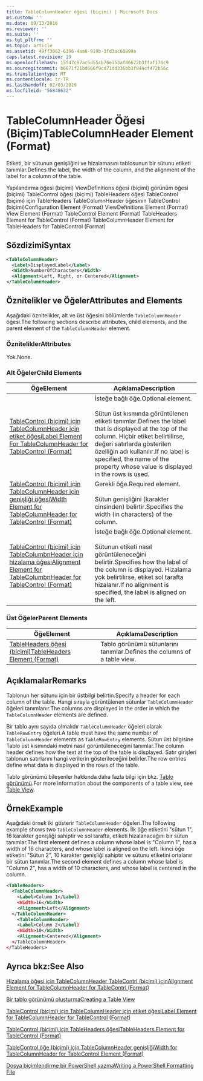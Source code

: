 ```yaml
---
title: TableColumnHeader öğesi (biçimi) | Microsoft Docs
ms.custom: ''
ms.date: 09/13/2016
ms.reviewer: ''
ms.suite: ''
ms.tgt_pltfrm: ''
ms.topic: article
ms.assetid: 49ff3062-6396-4aa8-919b-3fd3ac60899a
caps.latest.revision: 19
ms.openlocfilehash: 15f47c97ac5d55cb76e153af86672b3ffaf176c9
ms.sourcegitcommit: b6871f21bd666f9cd71dd336bb3f844cf472b56c
ms.translationtype: MT
ms.contentlocale: tr-TR
ms.lasthandoff: 02/03/2019
ms.locfileid: "56848632"
---
```

# <a name="tablecolumnheader-element-format"></a><span data-ttu-id="8e165-102">TableColumnHeader Öğesi (Biçim)</span><span class="sxs-lookup"><span data-stu-id="8e165-102">TableColumnHeader Element (Format)</span></span>

<span data-ttu-id="8e165-103">Etiketi, bir sütunun genişliğini ve hizalamasını tablosunun bir sütunu etiketi tanımlar.</span><span class="sxs-lookup"><span data-stu-id="8e165-103">Defines the label, the width of the column, and the alignment of the label for a column of the table.</span></span>

<span data-ttu-id="8e165-104">Yapılandırma öğesi (biçimi) ViewDefinitions öğesi (biçimi) görünüm öğesi (biçimi) TableControl öğesi (biçimi) TableHeaders öğesi TableControl (biçimi) için TableHeaders TableColumnHeader öğesinin TableControl (biçimi)</span><span class="sxs-lookup"><span data-stu-id="8e165-104">Configuration Element (Format) ViewDefinitions Element (Format) View Element (Format) TableControl Element (Format) TableHeaders Element for TableControl (Format) TableColumnHeader Element for TableHeaders for TableControl (Format)</span></span>

## <a name="syntax"></a><span data-ttu-id="8e165-105">Sözdizimi</span><span class="sxs-lookup"><span data-stu-id="8e165-105">Syntax</span></span>

```xml
<TableColumnHeader>
  <Label>DisplayedLabel</Label>
  <Width>NumberOfCharacters</Width>
  <Alignment>Left, Right, or Centered</Alignment>
</TableColumnHeader>
```

## <a name="attributes-and-elements"></a><span data-ttu-id="8e165-106">Öznitelikler ve Öğeler</span><span class="sxs-lookup"><span data-stu-id="8e165-106">Attributes and Elements</span></span>

<span data-ttu-id="8e165-107">Aşağıdaki öznitelikler, alt ve üst öğesini bölümlerde `TableColumnHeader` öğesi.</span><span class="sxs-lookup"><span data-stu-id="8e165-107">The following sections describe attributes, child elements, and the parent element of the `TableColumnHeader` element.</span></span>

### <a name="attributes"></a><span data-ttu-id="8e165-108">Öznitelikler</span><span class="sxs-lookup"><span data-stu-id="8e165-108">Attributes</span></span>

<span data-ttu-id="8e165-109">Yok.</span><span class="sxs-lookup"><span data-stu-id="8e165-109">None.</span></span>

### <a name="child-elements"></a><span data-ttu-id="8e165-110">Alt Öğeler</span><span class="sxs-lookup"><span data-stu-id="8e165-110">Child Elements</span></span>

|<span data-ttu-id="8e165-111">Öğe</span><span class="sxs-lookup"><span data-stu-id="8e165-111">Element</span></span>|<span data-ttu-id="8e165-112">Açıklama</span><span class="sxs-lookup"><span data-stu-id="8e165-112">Description</span></span>|
|-------------|-----------------|
|[<span data-ttu-id="8e165-113">TableControl (biçimi) için TableColumnHeader için etiket öğesi</span><span class="sxs-lookup"><span data-stu-id="8e165-113">Label Element For TableColumnHeader for TableControl (Format)</span></span>](./label-element-for-tablecolumnheader-for-tablecontrol-format.md)|<span data-ttu-id="8e165-114">İsteğe bağlı öğe.</span><span class="sxs-lookup"><span data-stu-id="8e165-114">Optional element.</span></span><br /><br /> <span data-ttu-id="8e165-115">Sütun üst kısmında görüntülenen etiketi tanımlar.</span><span class="sxs-lookup"><span data-stu-id="8e165-115">Defines the label that is displayed at the top of the column.</span></span> <span data-ttu-id="8e165-116">Hiçbir etiket belirtilirse, değeri satırlarda gösterilen özelliğin adı kullanılır.</span><span class="sxs-lookup"><span data-stu-id="8e165-116">If no label is specified, the name of the property whose value is displayed in the rows is used.</span></span>|
|[<span data-ttu-id="8e165-117">TableControl (biçimi) için TableColumnHeader için genişliği öğesi</span><span class="sxs-lookup"><span data-stu-id="8e165-117">Width Element for TableColumnHeader for TableControl (Format)</span></span>](./width-element-for-tablecolumnheader-for-tablecontrol-format.md)|<span data-ttu-id="8e165-118">Gerekli öğe.</span><span class="sxs-lookup"><span data-stu-id="8e165-118">Required element.</span></span><br /><br /> <span data-ttu-id="8e165-119">Sütun genişliğini (karakter cinsinden) belirtir.</span><span class="sxs-lookup"><span data-stu-id="8e165-119">Specifies the width (in characters) of the column.</span></span>|
|[<span data-ttu-id="8e165-120">TableControl (biçimi) için TableColumbnHeader için hizalama öğesi</span><span class="sxs-lookup"><span data-stu-id="8e165-120">Alignment Element for TableColumbnHeader for TableControl (Format)</span></span>](./alignment-element-for-tablecolumnheader-for-tablecontrol-format.md)|<span data-ttu-id="8e165-121">İsteğe bağlı öğe.</span><span class="sxs-lookup"><span data-stu-id="8e165-121">Optional element.</span></span><br /><br /> <span data-ttu-id="8e165-122">Sütunun etiketi nasıl görüntüleneceğini belirtir.</span><span class="sxs-lookup"><span data-stu-id="8e165-122">Specifies how the label of the column is displayed.</span></span> <span data-ttu-id="8e165-123">Hizalama yok belirtilirse, etiket sol tarafta hizalanır.</span><span class="sxs-lookup"><span data-stu-id="8e165-123">If no alignment is specified, the label is aligned on the left.</span></span>|

### <a name="parent-elements"></a><span data-ttu-id="8e165-124">Üst Öğeler</span><span class="sxs-lookup"><span data-stu-id="8e165-124">Parent Elements</span></span>

|<span data-ttu-id="8e165-125">Öğe</span><span class="sxs-lookup"><span data-stu-id="8e165-125">Element</span></span>|<span data-ttu-id="8e165-126">Açıklama</span><span class="sxs-lookup"><span data-stu-id="8e165-126">Description</span></span>|
|-------------|-----------------|
|[<span data-ttu-id="8e165-127">TableHeaders öğesi (biçimi)</span><span class="sxs-lookup"><span data-stu-id="8e165-127">TableHeaders Element (Format)</span></span>](./tableheaders-element-format.md)|<span data-ttu-id="8e165-128">Tablo görünümü sütunlarını tanımlar.</span><span class="sxs-lookup"><span data-stu-id="8e165-128">Defines the columns of a table view.</span></span>|

## <a name="remarks"></a><span data-ttu-id="8e165-129">Açıklamalar</span><span class="sxs-lookup"><span data-stu-id="8e165-129">Remarks</span></span>

<span data-ttu-id="8e165-130">Tablonun her sütunu için bir üstbilgi belirtin.</span><span class="sxs-lookup"><span data-stu-id="8e165-130">Specify a header for each column of the table.</span></span> <span data-ttu-id="8e165-131">Hangi sırayla görüntülenen sütunlar `TableColumnHeader` öğeleri tanımlanır.</span><span class="sxs-lookup"><span data-stu-id="8e165-131">The columns are displayed in the order in which the `TableColumnHeader` elements are defined.</span></span>

<span data-ttu-id="8e165-132">Bir tablo aynı sayıda olmalıdır `TableColumnHeader` öğeleri olarak `TableRowEntry` öğeleri.</span><span class="sxs-lookup"><span data-stu-id="8e165-132">A table must have the same number of `TableColumnHeader` elements as `TableRowEntry` elements.</span></span> <span data-ttu-id="8e165-133">Sütun üst bilgisine Tablo üst kısmındaki metni nasıl görüntüleneceğini tanımlar.</span><span class="sxs-lookup"><span data-stu-id="8e165-133">The column header defines how the text at the top of the table is displayed.</span></span> <span data-ttu-id="8e165-134">Satır girişleri tablonun satırlarını hangi verilerin gösterileceğini belirler.</span><span class="sxs-lookup"><span data-stu-id="8e165-134">The row entries define what data is displayed in the rows of the table.</span></span>

<span data-ttu-id="8e165-135">Tablo görünümü bileşenler hakkında daha fazla bilgi için bkz. [Tablo görünümü](./creating-a-table-view.md).</span><span class="sxs-lookup"><span data-stu-id="8e165-135">For more information about the components of a table view, see [Table View](./creating-a-table-view.md).</span></span>

## <a name="example"></a><span data-ttu-id="8e165-136">Örnek</span><span class="sxs-lookup"><span data-stu-id="8e165-136">Example</span></span>

<span data-ttu-id="8e165-137">Aşağıdaki örnek iki gösterir `TableColumnHeader` öğeleri.</span><span class="sxs-lookup"><span data-stu-id="8e165-137">The following example shows two `TableColumnHeader` elements.</span></span> <span data-ttu-id="8e165-138">İlk öğe etiketini "sütun 1", 16 karakter genişliği sahiptir ve sol tarafta, etiketi hizalanacağını bir sütun tanımlar.</span><span class="sxs-lookup"><span data-stu-id="8e165-138">The first element defines a column whose label is "Column 1", has a width of 16 characters, and whose label is aligned on the left.</span></span> <span data-ttu-id="8e165-139">İkinci öğe etiketini "Sütun 2", 10 karakter genişliği sahiptir ve sütunu etiketini ortalanır bir sütun tanımlar.</span><span class="sxs-lookup"><span data-stu-id="8e165-139">The second element defines a column whose label is "Column 2", has a width of 10 characters, and whose label is centered in the column.</span></span>

```xml
<TableHeaders>
  <TableColumnHeader>
    <Label>Column 1</Label)
    <Width>16</Width>
    <Alignment>Left</Alignment>
  </TableColumnHeader>
    <TableColumnHeader>
    <Label>Column 2</Label)
    <Width>10</Width>
    <Alignment>Centered</Alignment>
  </TableColumnHeader>
</TableHeaders>
```

## <a name="see-also"></a><span data-ttu-id="8e165-140">Ayrıca bkz:</span><span class="sxs-lookup"><span data-stu-id="8e165-140">See Also</span></span>

[<span data-ttu-id="8e165-141">Hizalama öğesi için TableColumnHeader TableContrl (biçimi) için</span><span class="sxs-lookup"><span data-stu-id="8e165-141">Alignment Element for TableColumnHeader for TableContrl (Format)</span></span>](./alignment-element-for-tablecolumnheader-for-tablecontrol-format.md)

[<span data-ttu-id="8e165-142">Bir tablo görünümü oluşturma</span><span class="sxs-lookup"><span data-stu-id="8e165-142">Creating a Table View</span></span>](./creating-a-table-view.md)

[<span data-ttu-id="8e165-143">TableControl (biçimi) için TableColumnHeader için etiket öğesi</span><span class="sxs-lookup"><span data-stu-id="8e165-143">Label Element for TableColumnHeader for TableControl (Format)</span></span>](./label-element-for-tablecolumnheader-for-tablecontrol-format.md)

[<span data-ttu-id="8e165-144">TableControl (biçimi) için TableHeaders öğesi</span><span class="sxs-lookup"><span data-stu-id="8e165-144">TableHeaders Element for TableControl (Format)</span></span>](./tableheaders-element-format.md)

[<span data-ttu-id="8e165-145">TableControl öğe (biçimi) için TableColumnHeader genişliği</span><span class="sxs-lookup"><span data-stu-id="8e165-145">Width for TableColumnHeader for TableControl Element (Format)</span></span>](./width-element-for-tablecolumnheader-for-tablecontrol-format.md)

[<span data-ttu-id="8e165-146">Dosya biçimlendirme bir PowerShell yazma</span><span class="sxs-lookup"><span data-stu-id="8e165-146">Writing a PowerShell Formatting File</span></span>](./writing-a-powershell-formatting-file.md)
